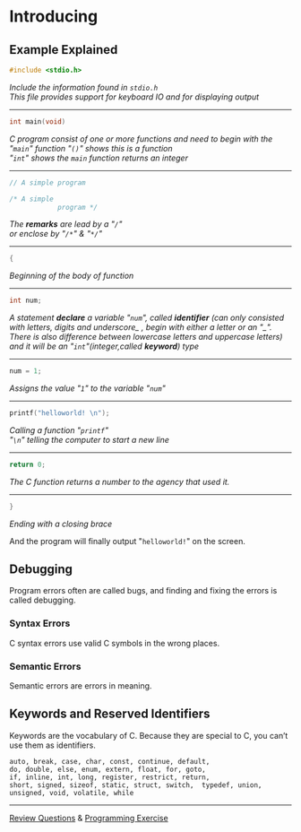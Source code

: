 # Introducing
## Example Explained
```c
#include <stdio.h>
```
*Include the information found in `stdio.h`  
This file provides support for keyboard IO and for displaying output*

---
```c
int main(void)
```
*C program consist of one or more functions and need to begin with the "`main`" function
"`()`" shows this is a function  
"`int`" shows the `main` function returns an integer*

---
```c
// A simple program

/* A simple 
            program */
```
*The **remarks** are lead by a "`/`"  
or enclose by "`/*`" & "`*/`"*

---
```c
{
```
*Beginning of the body of function*

---
```c
int num;
```
*A statement **declare** a variable "`num`", called **identifier** (can only consisted with letters, digits and underscore_ , begin with either a letter or an "_". There is also difference between lowercase letters and uppercase letters)  
and it will be an "`int`"(integer,called **keyword**) type*

---
```c
num = 1;
```
*Assigns the value "`1`" to the variable "`num`"*

---
```c
printf("helloworld! \n");
```
*Calling a function "`printf`"  
"`\n`" telling the computer to start a new line*

---
```c
return 0;
```
*The C function returns a number to the agency that used it.*

---
```c
}
```
*Ending with a closing brace*

And the program will finally output "`helloworld!`" on the screen.
## Debugging
Program errors often are called bugs, and finding and fixing the errors is called debugging.
### Syntax Errors
C syntax errors use valid C symbols in the wrong places.
### Semantic Errors
Semantic errors are errors in meaning.
## Keywords and Reserved Identifiers
Keywords are the vocabulary of C. Because they are special to C, you can’t use them as identifiers.
```
auto, break, case, char, const, continue, default,  
do, double, else, enum, extern, float, for, goto,  
if, inline, int, long, register, restrict, return,  
short, signed, sizeof, static, struct, switch,  typedef, union, unsigned, void, volatile, while
```

---
[Review Questions](ReviewQ.md) & [Programming Exercise](Exercise.md)